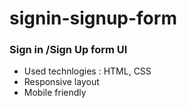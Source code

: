 # signin-signup-form

### Sign in /Sign Up form UI
- Used technlogies : HTML, CSS
- Responsive layout
- Mobile friendly
